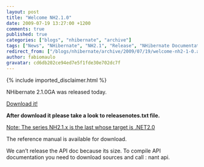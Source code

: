 ```yaml
---
layout: post
title: "Welcome NH2.1.0"
date: 2009-07-19 13:27:00 +1200
comments: true
published: true
categories: ["blogs", "nhibernate", "archive"]
tags: ["News", "NHibernate", "NH2.1", "Release", "NHibernate Documentation"]
redirect_from: ["/blogs/nhibernate/archive/2009/07/19/welcome-nh2-1-0.aspx/", "/blogs/nhibernate/archive/2009/07/19/welcome-nh2-1-0.html"]
author: fabiomaulo
gravatar: cd6db202ce94ed7e5f1fde30e702dc7f
---
```

{% include imported_disclaimer.html %}
<p>NHibernate 2.1.0GA was released today.</p>
<p><a target="_blank" href="http://sourceforge.net/projects/nhibernate/files/">Download it!</a></p>
<p><b>After download it please take a look to releasenotes.txt file.</b></p>
<p><span style="text-decoration: underline;">Note: The series NH2.1.x is the last whose target is .NET2.0</span></p>
<p>The reference manual is available for download.</p>
<p>We can&rsquo;t release the API doc because its size. To compile API documentation you need to download sources and call : nant api.</p>
